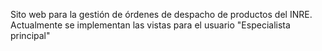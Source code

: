 Sito web para la gestión de órdenes de despacho de productos del INRE.
Actualmente se implementan las vistas para el usuario "Especialista principal"

